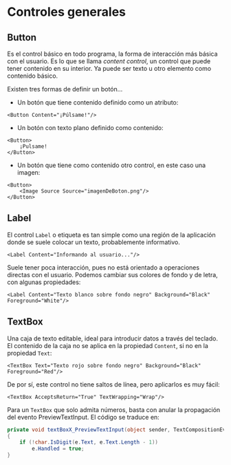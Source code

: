 # Controles generales

## Button

Es el control básico en todo programa, la forma de interacción más básica con el usuario. Es lo que se llama *content control*, un control que puede tener contenido en su interior. Ya puede ser texto u otro elemento como contenido básico.

Existen tres formas de definir un botón...

* Un botón que tiene contenido definido como un atributo:

```xaml
<Button Content="¡Púlsame!"/>
```

* Un botón con texto plano definido como contenido:

```xaml
<Button>
    ¡Pulsame!
</Button>
```

* Un botón que tiene como contenido otro control, en este caso una imagen:

```xaml
<Button>
    <Image Source Source="imagenDeBoton.png"/>
</Button>
```

## Label

El control `Label` o etiqueta es tan simple como una región de la aplicación donde se suele colocar un texto, probablemente informativo.

```xaml
<Label Content="Informando al usuario..."/>
```

Suele tener poca interacción, pues no está orientado a operaciones directas con el usuario. Podemos cambiar sus colores de fondo y de letra, con algunas propiedades:

```xaml
<Label Content="Texto blanco sobre fondo negro" Background="Black" Foreground="White"/>
```

## TextBox

Una caja de texto editable, ideal para introducir datos a través del teclado. El contenido de la caja no se aplica en la propiedad `Content`, si no en la propiedad `Text`:

```xaml
<TextBox Text="Texto rojo sobre fondo negro" Background="Black" Foreground="Red"/>
```

De por sí, este control no tiene saltos de línea, pero aplicarlos es muy fácil:

```xaml
<TextBox AcceptsReturn="True" TextWrapping="Wrap"/>
```

Para un `TextBox` que solo admita números, basta con anular la propagación del evento PreviewTextInput. El código se traduce en:

```cs
private void textBoxX_PreviewTextInput(object sender, TextCompositionEventArgs e)
{
    if (!char.IsDigit(e.Text, e.Text.Length - 1))
        e.Handled = true;
}
```
